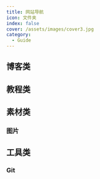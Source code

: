```yaml
---
title: 网站导航
icon: 文件夹
index: false
cover: /assets/images/cover3.jpg
category:
  - Guide
---
```


## 博客类

<VPCard
title="博客园"
desc="代码改变世界"
logo="cnblog.svg"
link="https://www.cnblogs.com/"
/>

<VPCard
title="Flavio"
desc="I help people learn to code."
logo="https://flaviocopes.com/img/og.png"
link="https://flaviocopes.com/"
/>

<VPCard
title="CSDN"
desc="中国开发者网络"
logo="csdn.svg"
link="https://www.csdn.net/"
/>

## 教程类

<VPCard
title="Flutter博客"
desc="学习Dart和Flutter"
logo="/flutter_.svg"
link="https://www.bczl.xyz/"
/>

## 素材类

### 图片

<VPCard
title="unsplash"
desc="The internet’s source for visuals."
logo="/assets/icon/unsplash.svg"
link="https://unsplash.com/"
/>

## 工具类

### Git

<VPCard
title="Git"
desc="distributed-is-the-new-centralized."
logo="git.svg"
link="https://git-scm.com/book/zh/v2"
/>


